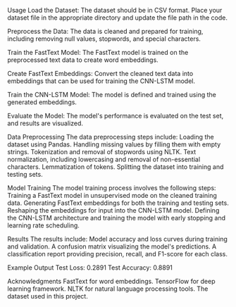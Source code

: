 Usage
Load the Dataset: The dataset should be in CSV format. Place your dataset file in the appropriate directory and update the file path in the code.

Preprocess the Data: The data is cleaned and prepared for training, including removing null values, stopwords, and special characters.

Train the FastText Model: The FastText model is trained on the preprocessed text data to create word embeddings.

Create FastText Embeddings: Convert the cleaned text data into embeddings that can be used for training the CNN-LSTM model.

Train the CNN-LSTM Model: The model is defined and trained using the generated embeddings.

Evaluate the Model: The model's performance is evaluated on the test set, and results are visualized.

Data Preprocessing
The data preprocessing steps include:
Loading the dataset using Pandas.
Handling missing values by filling them with empty strings.
Tokenization and removal of stopwords using NLTK.
Text normalization, including lowercasing and removal of non-essential characters.
Lemmatization of tokens.
Splitting the dataset into training and testing sets.

Model Training
The model training process involves the following steps:
Training a FastText model in unsupervised mode on the cleaned training data.
Generating FastText embeddings for both the training and testing sets.
Reshaping the embeddings for input into the CNN-LSTM model.
Defining the CNN-LSTM architecture and training the model with early stopping and learning rate scheduling.

Results
The results include:
Model accuracy and loss curves during training and validation.
A confusion matrix visualizing the model's predictions.
A classification report providing precision, recall, and F1-score for each class.

Example Output
Test Loss: 0.2891
Test Accuracy: 0.8891

Acknowledgments
FastText for word embeddings.
TensorFlow for deep learning framework.
NLTK for natural language processing tools.
The dataset used in this project.
